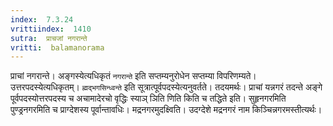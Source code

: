 ```yaml
---
index:  7.3.24
vrittiindex:  1410
sutra:  प्राचजां नगरान्ते
vritti:  balamanorama 
---
```


प्राचां नगरान्ते। अङ्गस्येत्यधिकृतं `नगरान्ते` इति सप्तम्यनुरोधेन सप्तम्या विपरिणम्यते। उत्तरपदस्येत्यधिकृतम्। `ह्मद्भगसिन्ध्वन्ते` इति सूत्रात्पूर्वपदस्येत्यनुवर्तते। तदयमर्थः। प्राचां यन्नगरं तदन्ते अङ्गे पूर्वपदस्योत्तरपदस्य च अचामादेरचो वृद्धिः स्याञ् ञिति णिति किति च तद्धिते इति। सुहृनगरमिति पुण्ड्रनगरमिति च प्राग्देशस्य पूर्वान्तावधिः। मद्रनगरमुदक्ष्विति। उदग्देशे मद्रनगरं नाम किञ्चिन्नगरमस्तीत्यर्थः। 

